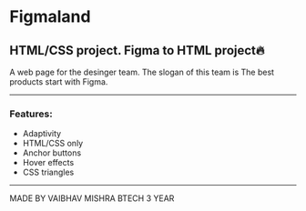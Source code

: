 # Figmaland
HTML/CSS project. Figma to HTML project🔥
---

A web page for the desinger team. The slogan of this team is The best products start with Figma.

---
### Features: 
- Adaptivity
- HTML/CSS only
- Anchor buttons
- Hover effects
- CSS triangles
---

MADE BY VAIBHAV MISHRA 
BTECH 3 YEAR


